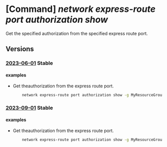 # [Command] _network express-route port authorization show_

Get the specified authorization from the specified express route port.

## Versions

### [2023-06-01](/Resources/mgmt-plane/L3N1YnNjcmlwdGlvbnMve30vcmVzb3VyY2Vncm91cHMve30vcHJvdmlkZXJzL21pY3Jvc29mdC5uZXR3b3JrL2V4cHJlc3Nyb3V0ZXBvcnRzL3t9L2F1dGhvcml6YXRpb25zL3t9/2023-06-01.xml) **Stable**

<!-- mgmt-plane /subscriptions/{}/resourcegroups/{}/providers/microsoft.network/expressrouteports/{}/authorizations/{} 2023-06-01 -->

#### examples

- Get theauthorization from the express route port.
    ```bash
        network express-route port authorization show -g MyResourceGroup --port-name MyPortName --name MyAuthorizationName
    ```

### [2023-09-01](/Resources/mgmt-plane/L3N1YnNjcmlwdGlvbnMve30vcmVzb3VyY2Vncm91cHMve30vcHJvdmlkZXJzL21pY3Jvc29mdC5uZXR3b3JrL2V4cHJlc3Nyb3V0ZXBvcnRzL3t9L2F1dGhvcml6YXRpb25zL3t9/2023-09-01.xml) **Stable**

<!-- mgmt-plane /subscriptions/{}/resourcegroups/{}/providers/microsoft.network/expressrouteports/{}/authorizations/{} 2023-09-01 -->

#### examples

- Get theauthorization from the express route port.
    ```bash
        network express-route port authorization show -g MyResourceGroup --port-name MyPortName --name MyAuthorizationName
    ```
